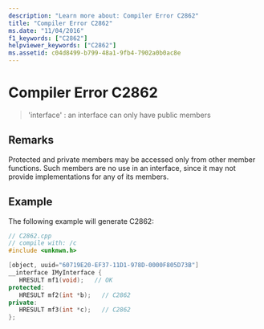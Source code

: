 ```yaml
---
description: "Learn more about: Compiler Error C2862"
title: "Compiler Error C2862"
ms.date: "11/04/2016"
f1_keywords: ["C2862"]
helpviewer_keywords: ["C2862"]
ms.assetid: c04d8499-b799-48a1-9fb4-7902a0b0ac8e
---
```

# Compiler Error C2862

> 'interface' : an interface can only have public members

## Remarks

Protected and private members may be accessed only from other member functions. Such members are no use in an interface, since it may not provide implementations for any of its members.

## Example

The following example will generate C2862:

```cpp
// C2862.cpp
// compile with: /c
#include <unknwn.h>

[object, uuid="60719E20-EF37-11D1-978D-0000F805D73B"]
__interface IMyInterface {
   HRESULT mf1(void);   // OK
protected:
   HRESULT mf2(int *b);   // C2862
private:
   HRESULT mf3(int *c);   // C2862
};
```
